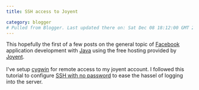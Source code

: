 ```yaml
---
title: SSH access to Joyent

category: blogger
# Pulled from Blogger. Last updated there on: Sat Dec 08 18:12:00 GMT 2007
---
```

This hopefully the first of a few posts on the general topic of <a href="http://developers.facebook.com/">Facebook</a> application development with <a href="http://java.sun.com">Java</a> using the free hosting provided by <a href="http://joyent.com/">Joyent</a>.<br /><br />I've setup <a href="http://cygwin.com/">cygwin</a> for remote access to my joyent account. I followed this tutorial to configure <a href="http://www.astro.caltech.edu/~mbonati/WIRC/manual/DATARED/setting_up_no-password_ssh.html">SSH  with no password</a> to ease the hassel of logging into the server.
